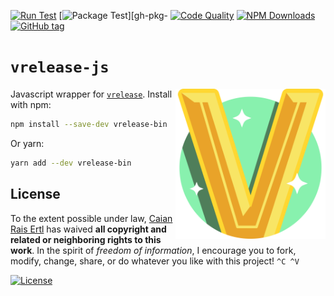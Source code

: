 [![Run Test][gh-run-t-shield]][gh-run-t-url]
[![Package Test][gh-pkg-t-shield]][gh-pkg-
[![Code Quality][lgtm-shield]][lgtm-url]
[![NPM Downloads][npm-shield]][npm-url]
[![GitHub tag][tag-shield]][tag-url]

[gh-run-t-shield]: https://img.shields.io/github/workflow/status/vrelease/vrelease-js/run-test?label=run%20test&logo=github&style=flat-square
[gh-run-t-url]: https://github.com/vrelease/vrelease-js/actions/workflows/run-test.yml

[gh-pkg-t-shield]: https://img.shields.io/github/workflow/status/vrelease/vrelease-js/pkg-test?label=package%20test&logo=github&style=flat-square
[gh-pkg-t-url]: https://github.com/vrelease/vrelease-js/actions/workflows/pkg-test.yml

[lgtm-shield]: https://img.shields.io/lgtm/grade/javascript/g/vrelease/vrelease-js.svg?logo=lgtm&style=flat-square
[lgtm-url]: https://lgtm.com/projects/g/vrelease/vrelease-js/context:javascript

[npm-shield]: https://img.shields.io/npm/dm/vrelease-bin?logo=node.js&logoColor=fff&style=flat-square
[npm-url]: https://npmjs.com/package/vrelease-bin

[tag-shield]: https://img.shields.io/github/tag/vrelease/vrelease-js.svg?logo=git&logoColor=FFF&style=flat-square
[tag-url]: https://github.com/vrelease/vrelease-js/releases


# `vrelease-js`

<img src="icon.svg" height="240px" align="right"/>

Javascript wrapper for [`vrelease`][vrelease]. Install with npm:

```sh
npm install --save-dev vrelease-bin
```

Or yarn:

```sh
yarn add --dev vrelease-bin
```

[vrelease]: https://github.com/vrelease/vrelease


## License

To the extent possible under law, [Caian Rais Ertl][me] has waived __all
copyright and related or neighboring rights to this work__. In the spirit of
_freedom of information_, I encourage you to fork, modify, change, share, or do
whatever you like with this project! `^C ^V`

[![License][cc-shield]][cc-url]

[me]: https://github.com/caiertl
[cc-shield]: https://forthebadge.com/images/badges/cc-0.svg
[cc-url]: http://creativecommons.org/publicdomain/zero/1.0
